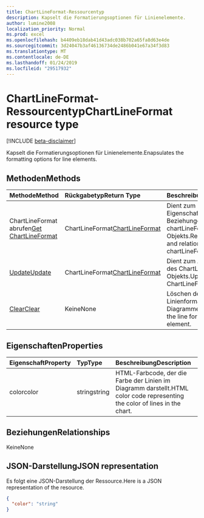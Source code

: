 ```yaml
---
title: ChartLineFormat-Ressourcentyp
description: Kapselt die Formatierungsoptionen für Linienelemente.
author: lumine2008
localization_priority: Normal
ms.prod: excel
ms.openlocfilehash: b4409eb18dab41d43adc038b702a65fa8d63e4de
ms.sourcegitcommit: 3d24047b3af46136734de2486b041e67a34f3d83
ms.translationtype: MT
ms.contentlocale: de-DE
ms.lasthandoff: 01/24/2019
ms.locfileid: "29517932"
---
```

# <a name="chartlineformat-resource-type"></a><span data-ttu-id="08f33-103">ChartLineFormat-Ressourcentyp</span><span class="sxs-lookup"><span data-stu-id="08f33-103">ChartLineFormat resource type</span></span>

[!INCLUDE [beta-disclaimer](../../includes/beta-disclaimer.md)]

<span data-ttu-id="08f33-104">Kapselt die Formatierungsoptionen für Linienelemente.</span><span class="sxs-lookup"><span data-stu-id="08f33-104">Enapsulates the formatting options for line elements.</span></span>


## <a name="methods"></a><span data-ttu-id="08f33-105">Methoden</span><span class="sxs-lookup"><span data-stu-id="08f33-105">Methods</span></span>

| <span data-ttu-id="08f33-106">Methode</span><span class="sxs-lookup"><span data-stu-id="08f33-106">Method</span></span>           | <span data-ttu-id="08f33-107">Rückgabetyp</span><span class="sxs-lookup"><span data-stu-id="08f33-107">Return Type</span></span>    |<span data-ttu-id="08f33-108">Beschreibung</span><span class="sxs-lookup"><span data-stu-id="08f33-108">Description</span></span>|
|:---------------|:--------|:----------|
|<span data-ttu-id="08f33-109">ChartLineFormat abrufen</span><span class="sxs-lookup"><span data-stu-id="08f33-109">[Get ChartLineFormat](../api/chartlineformat-get.md)</span></span> | <span data-ttu-id="08f33-110">ChartLineFormat</span><span class="sxs-lookup"><span data-stu-id="08f33-110">[ChartLineFormat](chartlineformat.md)</span></span> |<span data-ttu-id="08f33-111">Dient zum Lesen der Eigenschaften und Beziehungen eines chartLineFormat-Objekts.</span><span class="sxs-lookup"><span data-stu-id="08f33-111">Read properties and relationships of chartLineFormat object.</span></span>|
|[<span data-ttu-id="08f33-112">Update</span><span class="sxs-lookup"><span data-stu-id="08f33-112">Update</span></span>](../api/chartlineformat-update.md) | <span data-ttu-id="08f33-113">ChartLineFormat</span><span class="sxs-lookup"><span data-stu-id="08f33-113">[ChartLineFormat](chartlineformat.md)</span></span> |<span data-ttu-id="08f33-114">Dient zum Aktualisieren des ChartLineFormat-Objekts.</span><span class="sxs-lookup"><span data-stu-id="08f33-114">Update ChartLineFormat object.</span></span> |
|[<span data-ttu-id="08f33-115">Clear</span><span class="sxs-lookup"><span data-stu-id="08f33-115">Clear</span></span>](../api/chartlineformat-clear.md)|<span data-ttu-id="08f33-116">Keine</span><span class="sxs-lookup"><span data-stu-id="08f33-116">None</span></span>|<span data-ttu-id="08f33-117">Löschen der Linienformatierung eines Diagrammelements.</span><span class="sxs-lookup"><span data-stu-id="08f33-117">Clear the line format of a chart element.</span></span>|

## <a name="properties"></a><span data-ttu-id="08f33-118">Eigenschaften</span><span class="sxs-lookup"><span data-stu-id="08f33-118">Properties</span></span>
| <span data-ttu-id="08f33-119">Eigenschaft</span><span class="sxs-lookup"><span data-stu-id="08f33-119">Property</span></span>     | <span data-ttu-id="08f33-120">Typ</span><span class="sxs-lookup"><span data-stu-id="08f33-120">Type</span></span>   |<span data-ttu-id="08f33-121">Beschreibung</span><span class="sxs-lookup"><span data-stu-id="08f33-121">Description</span></span>|
|:---------------|:--------|:----------|
|<span data-ttu-id="08f33-122">color</span><span class="sxs-lookup"><span data-stu-id="08f33-122">color</span></span>|<span data-ttu-id="08f33-123">string</span><span class="sxs-lookup"><span data-stu-id="08f33-123">string</span></span>|<span data-ttu-id="08f33-124">HTML-Farbcode, der die Farbe der Linien im Diagramm darstellt.</span><span class="sxs-lookup"><span data-stu-id="08f33-124">HTML color code representing the color of lines in the chart.</span></span>|

## <a name="relationships"></a><span data-ttu-id="08f33-125">Beziehungen</span><span class="sxs-lookup"><span data-stu-id="08f33-125">Relationships</span></span>
<span data-ttu-id="08f33-126">Keine</span><span class="sxs-lookup"><span data-stu-id="08f33-126">None</span></span>


## <a name="json-representation"></a><span data-ttu-id="08f33-127">JSON-Darstellung</span><span class="sxs-lookup"><span data-stu-id="08f33-127">JSON representation</span></span>

<span data-ttu-id="08f33-128">Es folgt eine JSON-Darstellung der Ressource.</span><span class="sxs-lookup"><span data-stu-id="08f33-128">Here is a JSON representation of the resource.</span></span>

<!-- {
  "blockType": "resource",
  "optionalProperties": [

  ],
  "@odata.type": "microsoft.graph.chartLineFormat"
}-->

```json
{
  "color": "string"
}

```

<!-- uuid: 8fcb5dbc-d5aa-4681-8e31-b001d5168d79
2015-10-25 14:57:30 UTC -->
<!--
{
  "type": "#page.annotation",
  "description": "ChartLineFormat resource",
  "keywords": "",
  "section": "documentation",
  "tocPath": "",
  "suppressions": [
    "Error: /api-reference/beta/resources/chartlineformat.md:\r\n      Exception processing links.\r\n    System.ArgumentException: Link Definition was null. Link text: !INCLUDE [beta-disclaimer](../../includes/beta-disclaimer.md)\r\n      at ApiDoctor.Validation.DocFile.get_LinkDestinations()\r\n      at ApiDoctor.Validation.DocSet.ValidateLinks(Boolean includeWarnings, String[] relativePathForFiles, IssueLogger issues, Boolean requireFilenameCaseMatch, Boolean printOrphanedFiles)"
  ]
}
-->
